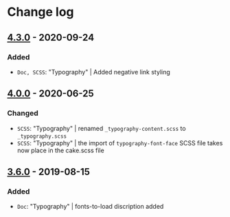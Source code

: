 # Change log

## [4.3.0](https://github.com/cake-hub/web-css_framework/tree/v4.3.0) - 2020-09-24

### Added

* `Doc, SCSS`: "Typography" | Added negative link styling


## [4.0.0](https://github.com/cake-hub/web-css_framework/tree/v4.0.0) - 2020-06-25

### Changed

* `SCSS`: "Typography" | renamed `_typography-content.scss` to `_typography.scss`
* `SCSS`: "Typography" | the import of `typography-font-face` SCSS file takes now place in the cake.scss file


## [3.6.0](https://www.secrz.de/bitbucket/projects/CAKE/repos/phoenix/browse?at=refs%2Ftags%2Fv3.6.0) - 2019-08-15

### Added

* `Doc`: "Typography" | fonts-to-load discription added
